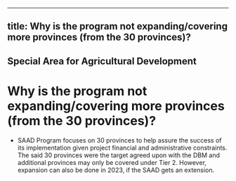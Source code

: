 --- 
 title: Why is the program not expanding/covering more provinces (from the 30 provinces)?
 ---

## Special Area for Agricultural Development

# Why is the program not expanding/covering more provinces (from the 30 provinces)?


 - SAAD Program focuses on 30 provinces to help assure the success of its implementation given project financial and administrative constraints. The said 30 provinces were the target agreed upon with the DBM and additional provinces may only be covered under Tier 2. However, expansion can also be done in 2023, if the SAAD gets an extension.
